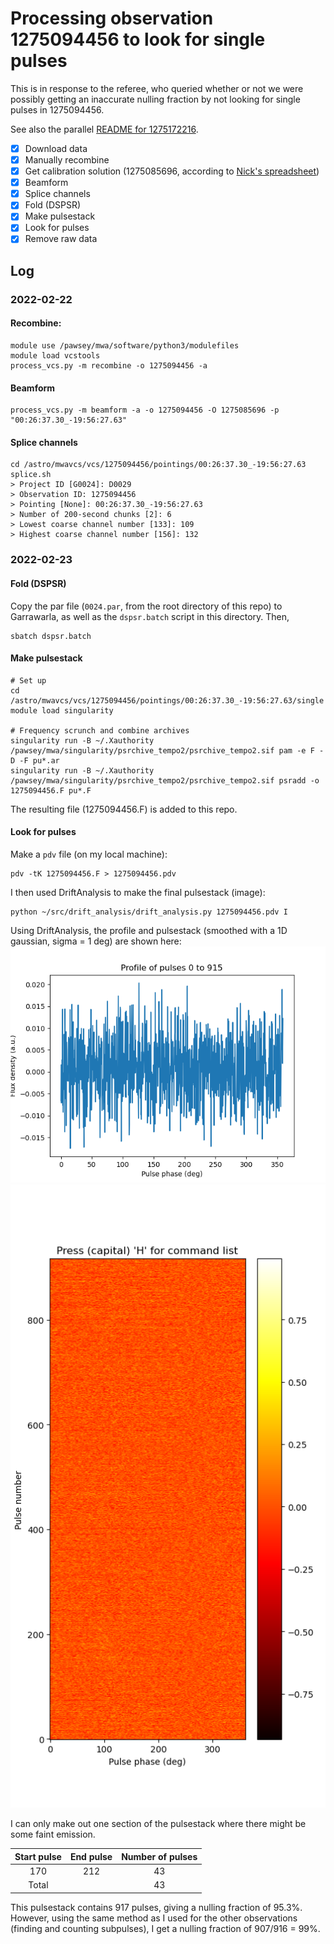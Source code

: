 # Processing observation 1275094456 to look for single pulses

This is in response to the referee, who queried whether or not we were possibly getting an inaccurate nulling fraction by not looking for single pulses in 1275094456.

See also the parallel [README for 1275172216](../1275172216/README.md).

* [x] Download data
* [x] Manually recombine
* [x] Get calibration solution (1275085696, according to [Nick's spreadsheet](https://docs.google.com/spreadsheets/d/16bHhlqrGllyq_PD3Fb717MJfGCB1JFrUt2Ra2vPpWQE/edit#gid=0))
* [x] Beamform
* [x] Splice channels
* [x] Fold (DSPSR)
* [x] Make pulsestack
* [x] Look for pulses
* [x] Remove raw data

## Log

### 2022-02-22

#### Recombine:
```
module use /pawsey/mwa/software/python3/modulefiles
module load vcstools
process_vcs.py -m recombine -o 1275094456 -a
```

#### Beamform
```
process_vcs.py -m beamform -a -o 1275094456 -O 1275085696 -p "00:26:37.30_-19:56:27.63"
```

#### Splice channels
```
cd /astro/mwavcs/vcs/1275094456/pointings/00:26:37.30_-19:56:27.63
splice.sh
> Project ID [G0024]: D0029
> Observation ID: 1275094456
> Pointing [None]: 00:26:37.30_-19:56:27.63
> Number of 200-second chunks [2]: 6
> Lowest coarse channel number [133]: 109
> Highest coarse channel number [156]: 132
```

### 2022-02-23

#### Fold (DSPSR)
Copy the par file (`0024.par`, from the root directory of this repo) to Garrawarla, as well as the `dspsr.batch` script in this directory.
Then,
```
sbatch dspsr.batch
```
#### Make pulsestack
```
# Set up
cd /astro/mwavcs/vcs/1275094456/pointings/00:26:37.30_-19:56:27.63/single
module load singularity

# Frequency scrunch and combine archives
singularity run -B ~/.Xauthority /pawsey/mwa/singularity/psrchive_tempo2/psrchive_tempo2.sif pam -e F -D -F pu*.ar
singularity run -B ~/.Xauthority /pawsey/mwa/singularity/psrchive_tempo2/psrchive_tempo2.sif psradd -o 1275094456.F pu*.F
```
The resulting file (1275094456.F) is added to this repo.

#### Look for pulses
Make a `pdv` file (on my local machine):
```
pdv -tK 1275094456.F > 1275094456.pdv
```
I then used DriftAnalysis to make the final pulsestack (image):
```
python ~/src/drift_analysis/drift_analysis.py 1275094456.pdv I
```
Using DriftAnalysis, the profile and pulsestack (smoothed with a 1D gaussian, sigma = 1 deg) are shown here:
![Profile](profile.png)
![Pulsestack](pulsestack.png)

I can only make out one section of the pulsestack where there might be some faint emission.

| Start pulse | End pulse | Number of pulses |
| :---------: | :-------: | :--------------: |
| 170 | 212 |  43 |
| Total | |  43 |

This pulsestack contains 917 pulses, giving a nulling fraction of 95.3%.
However, using the same method as I used for the other observations (finding and counting subpulses), I get a nulling fraction of 907/916 = 99%.
